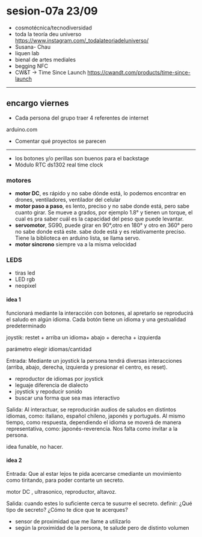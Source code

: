 # sesion-07a 23/09

- cosmotécnica/tecnodiversidad
- toda la teoría deu universo <https://www.instagram.com/_todalateoriadeluniverso/>
- Susana- Chau
- liquen lab
- bienal de artes mediales
- begging NFC
- CW&T -> Time Since Launch <https://cwandt.com/products/time-since-launch>
  
---

## encargo viernes

- Cada persona del  grupo traer 4 referentes de internet

arduino.com 

- Comentar qué proyectos se parecen

---

- los botones y/o perillas son buenos para el backstage
- Módulo RTC ds1302 real time clock

### motores

- **motor DC**, es rápido y no sabe dónde está, lo podemos encontrar en drones, ventiladores, ventilador del celular
- **motor paso a paso**, es lento, preciso y no sabe donde está, pero sabe cuanto girar. Se mueve a grados, por ejemplo 1.8° y tienen un torque, el cual es pra saber cuál es la capacidad del peso que puede levantar.
- **servomotor**, SG90, puede girar en 90°,otro en 180° y otro en 360° pero no sabe donde está este. sabe dode está y es relativamente preciso. Tiene la biblioteca en arduino lista, se llama servo.
- **motor sincrono** siempre va a la misma velocidad

### LEDS

-  tiras led
-  LED rgb
-  neopixel
  
#### idea 1 

funcionará mediante la interacción con botones, al apretarlo se reproducirá el saludo en algún idioma. Cada botón tiene un idioma y una gestualidad predeterminado

joystik: restet + arriba un idioma+ abajo + derecha + izquierda

parámetro elegir idiomas/cantidad 

Entrada: Mediante un joystick la persona tendrá diversas interacciones (arriba, abajo, derecha, izquierda y presionar el centro, es reset). 

- reproductor de idiomas  por joystick 
- leguaje diferencia de dialecto
- joystick y repoducir sonido
- buscar una forma que sea mas interactivo

Salida: Al interactuar, se reproducirán audios de saludos en distintos idiomas, como: italiano, español chileno, japonés y portugués. Al mismo tiempo, como respuesta, dependiendo el idioma se moverá de manera representativa, como: japonés-reverencia.
Nos falta como invitar a la persona. 

idea funable, no hacer.

#### idea 2

Entrada: Que al estar lejos te pida acercarse cmediante un movimiento como tiritando, para poder contarte un secreto. 

motor DC , ultrasonico, reproductor, altavoz.

Salida: cuando estes lo suficiente cerca te susurre el secreto. definir: ¿Qué tipo de secreto? ¿Cómo te dice que te acerques?   

- sensor de proximidad que me llame a utilizarlo 
- según la proximidad de la persona, te salude pero de distinto volumen
